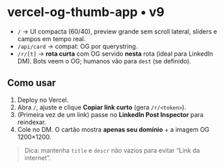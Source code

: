 # vercel-og-thumb-app • v9

- `/` → UI compacta (60/40), preview grande sem scroll lateral, sliders e campos em tempo real.
- `/api/card` → compat: OG por querystring.
- `/r/[t]` → **rota curta** com OG servido **nesta** rota (ideal para LinkedIn DM). Bots veem o OG; humanos vão para `dest` (se definido).

## Como usar
1) Deploy no Vercel.
2) Abra `/`, ajuste e clique **Copiar link curto** (gera `/r/<token>`).
3) (Primeira vez de um link) passe no **LinkedIn Post Inspector** para reindexar.
4) Cole no DM. O cartão mostra **apenas seu domínio** + a imagem OG 1200×1200.

> Dica: mantenha `title` e `descr` não vazios para evitar “Link da internet”.
